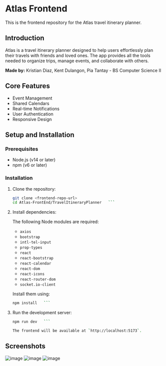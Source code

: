 # Atlas Frontend

This is the frontend repository for the Atlas travel itinerary planner.

## Introduction

Atlas is a travel itinerary planner designed to help users effortlessly plan their travels with friends and loved ones. The app provides all the tools needed to organize trips, manage events, and collaborate with others.

**Made by:** Kristian Diaz, Kent Dulangon, Pia Tantay - BS Computer Science II

## Core Features

- Event Management
- Shared Calendars
- Real-time Notifications
- User Authentication
- Responsive Design

## Setup and Installation

### Prerequisites

- Node.js (v14 or later)
- npm (v6 or later)

### Installation

1. Clone the repository:
   ```bash
   git clone <frontend-repo-url>
   cd Atlas-FrontEnd/TravelItineraryPlanner   ```

2. Install dependencies:

   The following Node modules are required:

   - `axios`
   - `bootstrap`
   - `intl-tel-input`
   - `prop-types`
   - `react`
   - `react-bootstrap`
   - `react-calendar`
   - `react-dom`
   - `react-icons`
   - `react-router-dom`
   - `socket.io-client`

   Install them using:
   ```bash
   npm install   ```

3. Run the development server:
   ```bash
   npm run dev   ```

   The frontend will be available at `http://localhost:5173`.

## Screenshots

![image](https://github.com/user-attachments/assets/29889659-b9bc-4bd6-8bc1-16bc9a78ec7a)
![image](https://github.com/user-attachments/assets/304e650f-4c7b-4a06-9202-04b6888efdd1)
![image](https://github.com/user-attachments/assets/c1c43aa0-0863-4686-9e41-d3bdf3540fb3)



